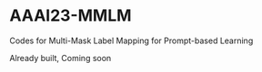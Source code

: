 # AAAI23-MMLM

Codes for Multi-Mask Label Mapping for Prompt-based Learning

Already built, Coming soon
